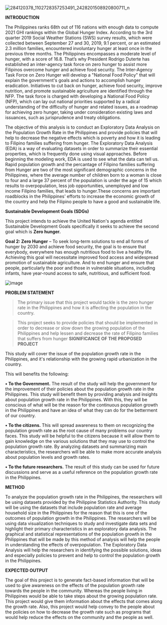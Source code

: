 ![284120378_1102728357253491_2428201508920800711_n](https://user-images.githubusercontent.com/102346894/171042465-56598d1f-e7d7-4b19-a8c2-6e19f28da16a.png)

**INTRODUCTION**

The Philippines ranks 68th out of 116 nations with enough data to compute 2021 GHI rankings within the Global Hunger Index. According to the 3rd quarter 2019 Social Weather Stations (SWS) survey results, which were collected between September 27 and 30, 2019, 9.1 percent, or an estimated 2.3 million families, encountered involuntary hunger at least once in the previous three months. The Philippines encompasses a moderate level of hunger, with a score of 16.8. That’s why President Rodrigo Duterte has established an inter-agency task force on zero hunger to assist more Filipinos overcome hunger and achieve food security. The Inter-Agency Task Force on Zero Hunger will develop a "National Food Policy" that will explain the government's goals and actions to accomplish hunger eradication. Initiatives to cut back on hunger, achieve food security, improve nutrition, and promote sustainable agriculture are identified through the NFP. The task force is charged with developing a National Food Policy (NFP), which can lay out national priorities supported by a radical understanding of the difficulty of hunger and related issues, as a roadmap for achieving zero hunger, taking under consideration existing laws and issuances, such as jurisprudence and treaty obligations.


The objective of this analysis is to conduct an Exploratory Data Analysis on the Population Growth Rate in the Philippines and provide policies that will help to decrease the negative effects which is poverty and how it is leading to Filipino families suffering from hunger. The Exploratory Data Analysis (EDA) is a way of evaluating datasets in order to summarize their essential properties, which is frequently done using visual approaches. Before beginning the modeling work, EDA is used to see what the data can tell us. Rapid population growth and the percantage of Filipino families suffering from Hunger are two of the most significant demographic concerns in the Philippines, where the average number of children born to a woman is close to four and a large 37 percent of the population is under the age of 15 which results to overpopulation, less job opportunities, unemployed and low income Filipino families, that leads to hunger.These concerns are important roadblocks in the Philippines' efforts to increase the economic growth of the country and help the Filipino people to have a good and sustainable life.


**Sustainable Development Goals (SDGs)**

This project intends to achieve the United Nation's agenda entitled Sustainable Development Goals specifically it seeks to achieve the second goal which is **Zero hunger.**

**Goal 2: Zero Hunger** – To seek long-term solutions to end all forms of hunger by 2030 and achieve food security, the goal is to ensure that everybody, everywhere has enough nutritious food to live a healthy life. Achieving this goal will necessitate improved food access and widespread promotion of sustainable agriculture. And to end hunger and ensure that people, particularly the poor and those in vulnerable situations, including infants, have year-round access to safe, nutritious, and sufficient food.


![image](https://user-images.githubusercontent.com/102594912/172078405-5bb05b13-2ce2-49f4-80be-95556b877e72.png)





**PROBLEM STATEMENT**

> The primary issue that this project would tackle is the zero hunger rate in the Philippines and how it is affecting the population in the country.

> This project seeks to provide policies that should be implemented in order to decrease or slow down the growing population of the Philippines and help lessen and decrease the rate of Filipino families that suffers from hunger
**SIGNIFICANCE OF THE PROPOSED PROJECT**

This study will cover the issue of the population growth rate in the Philippines, and it's relationship with the growing rapid urbanization in the country. 

 This will benefits the following:

**•	To the Government.** The result of the study will help the government for the improvement of their policies about the population growth rate in the Philippines. This study will benefit them by providing analysis and insights about population growth rate in the Philippines. With this, they will be conscious of what will be the reason for the continuous population growth in the Philippines and have an idea of what they can do for the betterment of our country.

**•	To the citizens.** This will spread awareness to them on recognizing the population growth rate as the root cause of many problems our country faces. This study will be helpful to the citizens because it will allow them to gain knowledge on the various solutions that they may use to control the population growth rate. By analyzing datasets and summarizing main characteristics, the researchers will be able to make more accurate analysis about population levels and growth rates.

**•	To the future researchers.** The result of this study can be used for future discussions and serve as a useful reference on the population growth rate in the Philippines.



**METHOD**

To analyze the population growth rate in the Philippines, the researchers will be using datasets provided by the Philippine Statistics Authority. This study will be using the datasets that include population rate and average household size in the Philippines for the reason that this is one of the outcomes of population growth in the Philippines. The researchers will be using data visualization techniques to study and investigate data sets and highlight their primary characteristics in an exploratory data analysis. The graphical and statistical representations of the population growth in the Philippines that will be made by this method of analysis will help the people in understanding the effects of overpopulation. The Exploratory Data Analysis will help the researchers in identifying the possible solutions, ideas and especially policies to prevent and help to control the population growth in the Philippines.

**EXPECTED OUTPUT**

The goal of this project is to generate fact-based information that will be used to give awareness on the effects of the population growth rate towards the people in the community. Whereas the people living in Philippines would be able to take steps about the growing population rate. This project would give them information about the effects that comes along the growth rate. Also, this project would help convey to the people about the policies on how to decrease the growth rate such as programs that would help reduce the effects on the community and the people as well.
